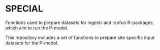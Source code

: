 # SPECIAL
 Functions used to prepare datasets for ingestr and rsofun R-packages, which aim to run the P-model.

 This repository includes a set of functions to prepare site specific input datasets for the P-model. 
